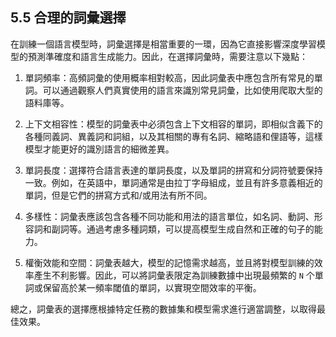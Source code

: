 ## 5.5 合理的詞彙選擇

在訓練一個語言模型時，詞彙選擇是相當重要的一環，因為它直接影響深度學習模型的預測準確度和語言生成能力。因此，在選擇詞彙時，需要注意以下幾點：

1. 單詞頻率：高頻詞彙的使用概率相對較高，因此詞彙表中應包含所有常見的單詞。可以通過觀察人們真實使用的語言來識別常見詞彙，比如使用爬取大型的語料庫等。

2. 上下文相容性：模型的詞彙表中必須包含上下文相容的單詞，即相似含義下的各種同義詞、異義詞和詞組，以及其相關的專有名詞、縮略語和俚語等，這樣模型才能更好的識別語言的細微差異。

3. 單詞長度：選擇符合語言表達的單詞長度，以及單詞的拼寫和分詞符號要保持一致。例如，在英語中，單詞通常是由拉丁字母組成，並且有許多意義相近的單詞，但是它們的拼寫方式和/或用法有所不同。

4. 多樣性：詞彙表應該包含各種不同功能和用法的語言單位，如名詞、動詞、形容詞和副詞等。通過考慮多種詞類，可以提高模型生成自然和正確的句子的能力。

5. 權衡效能和空間：詞彙表越大，模型的記憶需求越高，並且將對模型訓練的效率產生不利影響。因此，可以將詞彙表限定為訓練數據中出現最頻繁的 `N` 个單詞或保留高於某一頻率閾值的單詞，以實現空間效率的平衡。

總之，詞彙表的選擇應根據特定任務的數據集和模型需求進行適當調整，以取得最佳效果。
